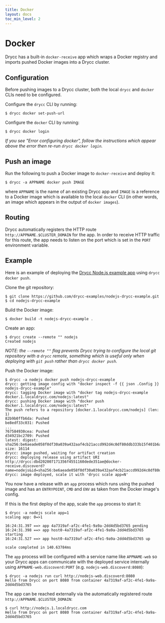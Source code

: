```yaml
---
title: Docker
layout: docs
toc_min_level: 2
---
```


# Docker

Drycc has a built-in `docker-receive` app which wraps a Docker registry and
imports pushed Docker images into a Drycc cluster.

## Configuration

Before pushing images to a Drycc cluster, both the local `drycc` and `docker`
CLIs need to be configured.

Configure the `drycc` CLI by running:

```
$ drycc docker set-push-url
```

Configure the `docker` CLI by running:

```
$ drycc docker login
```

_If you see "Error configuring docker", follow the instructions which appear
above the error then re-run `drycc docker login`._

## Push an image

Run the following to push a Docker image to `docker-receive` and deploy it:

```
$ drycc -a APPNAME docker push IMAGE
```

where `APPNAME` is the name of an existing Drycc app and `IMAGE` is a reference
to a Docker image which is available to the local `docker` CLI (in other words,
an image which appears in the output of `docker images`).

## Routing

Drycc automatically registers the HTTP route `http://APPNAME.$CLUSTER_DOMAIN`
for the app. In order to receive HTTP traffic for this route, the app needs to
listen on the port which is set in the `PORT` environment variable.

## Example

Here is an example of deploying the [Drycc Node.js example app](https://github.com/drycc-examples/nodejs-drycc-example)
using `drycc docker push`.

Clone the git repository:

```
$ git clone https://github.com/drycc-examples/nodejs-drycc-example.git
$ cd nodejs-drycc-example
```

Build the Docker image:

```
$ docker build -t nodejs-drycc-example .
```

Create an app:

```
$ drycc create --remote "" nodejs
Created nodejs
```

_NOTE: the `--remote ""` flag prevents Drycc trying to configure the local
git repository with a `drycc` remote, something which is useful only when
deploying with `git push` rather than `drycc docker push`._

Push the Docker image:

```
$ drycc -a nodejs docker push nodejs-drycc-example
drycc: getting image config with "docker inspect -f {{ json .Config }} nodejs-drycc-example"
drycc: tagging Docker image with "docker tag nodejs-drycc-example docker.1.localdrycc.com/nodejs:latest"
drycc: pushing Docker image with "docker push docker.1.localdrycc.com/nodejs:latest"
The push refers to a repository [docker.1.localdrycc.com/nodejs] (len: 1)
82b9b0ffb6da: Pushed
be8edf33c031: Pushed
...
767584930cea: Pushed
d34921bc2709: Pushed
latest: digest: sha256:be6aeade058f0df30a039a432aaf4cb21accd992d4c0df80ddb333b15f401b6a size: 16114
drycc: image pushed, waiting for artifact creation
drycc: deploying release using artifact URI http://drycc:dbd202007171356f4551160dede351ae@docker-receive.discoverd?name=nodejs&id=sha256:be6aeade058f0df30a039a432aaf4cb21accd992d4c0df80ddb333b15f401b6a
drycc: image deployed, scale it with 'drycc scale app=N'

```

You now have a release with an `app` process which runs using the pushed image
and has an `ENTRYPOINT`, `CMD` and `ENV` as taken from the Docker image's
config.

If this is the first deploy of the app, scale the `app` process to start it:

```
$ drycc -a nodejs scale app=1
scaling app: 0=>1

16:24:31.397 ==> app 4a7319af-af2c-4fe1-9a9a-2dd4d5bd3765 pending
16:24:31.398 ==> app host0-4a7319af-af2c-4fe1-9a9a-2dd4d5bd3765 starting
16:24:31.527 ==> app host0-4a7319af-af2c-4fe1-9a9a-2dd4d5bd3765 up

scale completed in 140.63784ms
```

The `app` process will be configured with a service name like `APPNAME-web` so
your Drycc apps can communicate with the deployed service internally using
`APPNAME-web.discoverd:PORT` (e.g. `nodejs-web.discoverd:8080`):

```
$ drycc -a nodejs run curl http://nodejs-web.discoverd:8080
Hello from Drycc on port 8080 from container 4a7319af-af2c-4fe1-9a9a-2dd4d5bd3765
```

The app can be reached externally via the automatically registered route
`http://APPNAME.$CLUSTER_DOMAIN`:

```
$ curl http://nodejs.1.localdrycc.com
Hello from Drycc on port 8080 from container 4a7319af-af2c-4fe1-9a9a-2dd4d5bd3765
```
